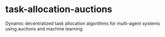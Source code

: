 # task-allocation-auctions
Dynamic decentralized task allocation algorithms for multi-agent systems using auctions and machine learning
